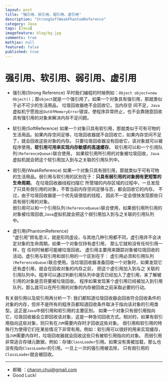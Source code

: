 ```yaml
---
layout: post
title: "强引用、软引用、弱引用、虚引用"
description: "StrongSoftWeakPhantomReference"
category: Java
tags: [Java]
imagefeature: blog/bg.jpg
comments: true
mathjax: null
featured: false
published: true
---
```


强引用、软引用、弱引用、虚引用
===

- 强引用(Strong Reference)
    平时我们编程的时候例如：`Object object=new Object()`；那`object`就是一个强引用了。如果一个对象具有强引用，那就类似于必不可少的生活用品，
	垃圾回收器绝不会回收它。当内存空 间不足，`Java`虚拟机宁愿抛出`OutOfMemoryError`错误，使程序异常终止，也不会靠随意回收具有强引用的对象来解决内存不足问题。

- 软引用(SoftReference)
   如果一个对象只具有软引用，那就类似于可有可物的生活用品。如果内存空间足够，垃圾回收器就不会回收它，如果内存空间不足了，就会回收这些对象的内存。
   只要垃圾回收器没有回收它，该对象就可以被程序使用。**软引用可用来实现内存敏感的高速缓存**。 软引用可以和一个引用队列`(ReferenceQueue)`联合使用，
   如果软引用所引用的对象被垃圾回收，`Java`虚拟机就会把这个软引用加入到与之关联的引用队列中。

- 弱引用(WeakReference)
   如果一个对象只具有弱引用，那就类似于可有可物的生活用品。弱引用与软引用的区别在于：**只具有弱引用的对象拥有更短暂的生命周期**。
   在垃圾回收器线程扫描它 所管辖的内存区域的过程中，一旦发现了只具有弱引用的对象，不管当前内存空间足够与否，都会回收它的内存。
   不过，由于垃圾回收器是一个优先级很低的线程， 因此不一定会很快发现那些只具有弱引用的对象。  
   弱引用可以和一个引用队列`(ReferenceQueue)`联合使用，如果弱引用所引用的对象被垃圾回收,`Java`虚拟机就会把这个弱引用加入到与之关联的引用队列中。 

- 虚引用(PhantomReference)   
   "虚引用"顾名思义，就是形同虚设，与其他几种引用都不同，虚引用并不会决定对象的生命周期。如果一个对象仅持有虚引用，
   那么它就和没有任何引用一样，在 任何时候都可能被垃圾回收。 虚引用主要用来跟踪对象被垃圾回收的活动。虚引用与软引用和弱引用的一个区别在于：
   虚引用必须和引用队列 `(ReferenceQueue)`联合使用。当垃圾回收器准备回收一个对象时，如果发现它还有虚引用，就会在回收对象的内存之前，
   把这个虚引用加入到与之 关联的引用队列中。程序可以通过判断引用队列中是否已经加入了虚引用，来了解被引用的对象是否将要被垃圾回收。
   程序如果发现某个虚引用已经被加入到引用队列，那么就可以在所引用的对象的内存被回收之前采取必要的行动。 
    
	
有关弱引用以及软引用再分析一下:
我们都知道垃圾回收器会回收符合回收条件的对象的内存，但并不是所有的程序员都知道回收条件取决于指向该对象的引用类型。这正是`Java`中弱引用和软引用的主要区别。
如果一个对象只有弱引用指向它，垃圾回收器会立即回收该对象，这是一种急切回收方式。相对的，如果有软引用指向这些对象，则只有在`JVM`需要内存时才回收这些对象。
弱引用和软引用的特殊行为使得它们在某些情况下非常有用。例如：软引用可以很好的用来实现缓存，当`JVM`需要内存时，垃圾回收器就会回收这些只有被软引用指向的对象。
而弱引用非常适合存储元数据，例如：存储`ClassLoader`引用。如果没有类被加载，那么也没有指向`ClassLoader`的引用。一旦上一次的强引用被去除，
只有弱引用的`ClassLoader`就会被回收。

---

- 邮箱 ：charon.chui@gmail.com  
- Good Luck! 
